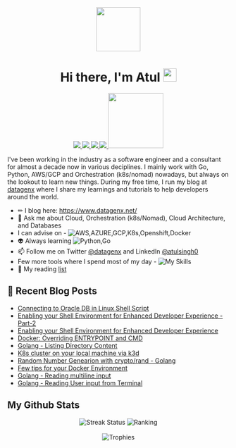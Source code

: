 <div id="header" align="center">
  <img src="https://media.giphy.com/media/M9gbBd9nbDrOTu1Mqx/giphy.gif" width="100"/>
</div>
<h1 align="center"> Hi there, I'm Atul <img src="https://media.giphy.com/media/hvRJCLFzcasrR4ia7z/giphy.gif" width="30px"/>
 </h1>

<p align="center">
 <a href="https://twitter.com/datagenx" alt="Atul's twitter">
   <img src="https://img.shields.io/badge/-@datagenx-%231DA1F2?style=flat-square&logo=twitter&logoColor=ffffff" />
 </a>
 <a href="https://github.com/atulsingh0" alt="Atul's github">
   <img src="https://img.shields.io/badge/-@atulsingh0-%23181717?style=flat-square&logo=github" />
 </a>
 <a href="https://www.linkedin.com/in/atulsingh0" alt="Atul's linkedin">
   <img src="https://img.shields.io/badge/-atulsingh0-blue?style=flat-square&logo=Linkedin&logoColor=white&link=https://www.linkedin.com/in/sahanserasinghe" />
 </a>
 <a href="https://www.datagenx.net" alt="Atul's blog">
   <img src="https://img.shields.io/badge/atulsingh0-FFA500?style=flat-square&logo=rss&logoColor=white" />
 </a>
<img src="https://img.shields.io/github/followers/atulsingh0.svg?style=social&label=Follow%20Me" width="125">
</p>

I've been working in the industry as a software engineer and a consultant for almost a decade now in various deciplines. I mainly work with Go, Python, AWS/GCP and Orchestration (k8s/nomad) nowadays, but always on the lookout to learn new things. During my free time, I run my blog at [datagenx](https://www.datagenx.net/) where I share my learnings and tutorials to help developers around the world.

- ✏  I blog here: https://www.datagenx.net/
- 💬  Ask me about Cloud, Orchestration (k8s/Nomad), Cloud Architecture, and Databases
- I can advise on - ![AWS,AZURE,GCP,K8s,Openshift,Docker](https://skillicons.dev/icons?i=aws,azure,gcp,k8s,openshift,docker)
- 👽 Always learning ![Python,Go](https://skillicons.dev/icons?i=python,go)
- 📫 Follow me on Twitter [@datagenx](https://twitter.com/datagenx) and LinkedIn [@atulsingh0](https://www.linkedin.com/in/atulsingh0/)
- Few more tools where I spend most of my day - ![My Skills](https://skillicons.dev/icons?i=bash,vim,vscode,linux)
- 📕 My reading [list](https://atulsingh0.github.io/books/)

## 📙 Recent Blog Posts
<!--START_SECTION:posts-->
* [Connecting to Oracle DB in Linux Shell Script](http:&#x2F;&#x2F;www.datagenx.net&#x2F;2023&#x2F;02&#x2F;connecting-to-oracle-db-in-linux-shell.html)
* [Enabling your Shell Environment for Enhanced Developer Experience - Part-2](http:&#x2F;&#x2F;www.datagenx.net&#x2F;2023&#x2F;01&#x2F;enabling-your-shell-environment-for.html)
* [Enabling your Shell Environment for Enhanced Developer Experience](http:&#x2F;&#x2F;www.datagenx.net&#x2F;2022&#x2F;11&#x2F;enabling-your-shell-environment-for.html)
* [Docker: Overriding ENTRYPOINT and CMD ](http:&#x2F;&#x2F;www.datagenx.net&#x2F;2022&#x2F;10&#x2F;docker-overriding-entrypoint-and-cmd.html)
* [Golang - Listing Directory Content](http:&#x2F;&#x2F;www.datagenx.net&#x2F;2022&#x2F;10&#x2F;golang-listing-directory-content.html)
* [K8s cluster on your local machine via k3d](http:&#x2F;&#x2F;www.datagenx.net&#x2F;2022&#x2F;10&#x2F;k8s-cluster-on-your-local-machine-via.html)
* [Random Number Genearion with crypto&#x2F;rand - Golang](http:&#x2F;&#x2F;www.datagenx.net&#x2F;2022&#x2F;10&#x2F;random-number-genearion-with-cryptorand.html)
* [Few tips for your Docker Environment](http:&#x2F;&#x2F;www.datagenx.net&#x2F;2022&#x2F;10&#x2F;few-tips-for-your-docker-environment.html)
* [Golang - Reading multiline input](http:&#x2F;&#x2F;www.datagenx.net&#x2F;2022&#x2F;09&#x2F;golang-reading-multiline-input.html)
* [Golang - Reading User input from Terminal](http:&#x2F;&#x2F;www.datagenx.net&#x2F;2022&#x2F;09&#x2F;golang-reading-user-input-from-terminal.html)
<!--END_SECTION:posts-->

## My Github Stats
<p align="center">
<!-- <img src="https://github.com/atulsingh0/gh-stats/blob/master/generated/overview.svg#gh-dark-mode-only" alt="GitHub Stats">
<img src="https://github.com/atulsingh0/gh-stats/blob/master/generated/languages.svg#gh-dark-mode-only" alt="Most used languages"><br/><br/> -->
<img src="https://github-readme-streak-stats.herokuapp.com/?user=atulsingh0&theme=dark" alt="Streak Status">
<img src="https://github-readme-stats.vercel.app/api?username=atulsingh0&show_icons=true&theme=dark" alt="Ranking"><br/><br/>
<img src="https://github-profile-trophy.vercel.app/?username=atulsingh0&&theme=dark" alt="Trophies"><br/><br/>
<p/>
